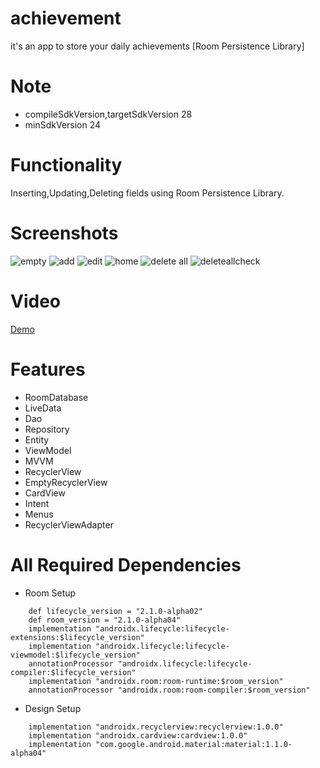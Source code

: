 # achievement
it's an app to store your daily achievements [Room Persistence Library]

# Note
* compileSdkVersion,targetSdkVersion 28
* minSdkVersion 24

# Functionality 
Inserting,Updating,Deleting fields using Room Persistence Library.

# Screenshots
![empty](https://user-images.githubusercontent.com/21147699/54227598-f4c33700-4508-11e9-8a01-5f3593f55491.jpg)
![add](https://user-images.githubusercontent.com/21147699/54227633-09073400-4509-11e9-9159-488cf39b1f53.jpg)
![edit](https://user-images.githubusercontent.com/21147699/54227656-158b8c80-4509-11e9-8f8a-b517ddb2d67f.jpg)
![home](https://user-images.githubusercontent.com/21147699/54227692-2936f300-4509-11e9-89ac-298c9d78731d.jpg)
![delete all](https://user-images.githubusercontent.com/21147699/54227715-348a1e80-4509-11e9-8051-9847d0f70aad.jpg)
![deleteallcheck](https://user-images.githubusercontent.com/21147699/54227727-381da580-4509-11e9-9be2-261d7fa09d30.jpg)

# Video 
[Demo](https://youtu.be/7o4swuDHctc)

# Features
* RoomDatabase
* LiveData
* Dao 
* Repository
* Entity
* ViewModel
* MVVM
* RecyclerView
* EmptyRecyclerView
* CardView
* Intent
* Menus
* RecyclerViewAdapter

# All Required Dependencies
* Room Setup
```
    def lifecycle_version = "2.1.0-alpha02"
    def room_version = "2.1.0-alpha04"
    implementation "androidx.lifecycle:lifecycle-extensions:$lifecycle_version"
    implementation "androidx.lifecycle:lifecycle-viewmodel:$lifecycle_version"
    annotationProcessor "androidx.lifecycle:lifecycle-compiler:$lifecycle_version"
    implementation "androidx.room:room-runtime:$room_version"
    annotationProcessor "androidx.room:room-compiler:$room_version"
```
* Design Setup 
```
    implementation "androidx.recyclerview:recyclerview:1.0.0"
    implementation "androidx.cardview:cardview:1.0.0"
    implementation "com.google.android.material:material:1.1.0-alpha04"
```



 
